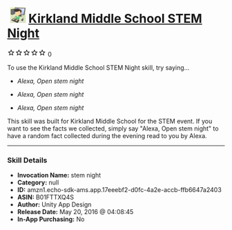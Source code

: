# &nbsp;<img src="skill_icon" alt="Kirkland Middle School STEM Night icon" width="36"> [Kirkland Middle School STEM Night](http://alexa.amazon.com/#skills/amzn1.echo-sdk-ams.app.17eeebf2-d0fc-4a2e-accb-ffb6647a2403)
![0 stars](../../images/ic_star_border_black_18dp_1x.png)![0 stars](../../images/ic_star_border_black_18dp_1x.png)![0 stars](../../images/ic_star_border_black_18dp_1x.png)![0 stars](../../images/ic_star_border_black_18dp_1x.png)![0 stars](../../images/ic_star_border_black_18dp_1x.png) 0

To use the Kirkland Middle School STEM Night skill, try saying...

* *Alexa, Open stem night*

* *Alexa, Open stem night*

* *Alexa, Open stem night*

This skill was built for Kirkland Middle School for the STEM event. If you want to see the facts we collected, simply say "Alexa, Open stem night" to have a random fact collected during the evening read to you by Alexa.

***

### Skill Details

* **Invocation Name:** stem night
* **Category:** null
* **ID:** amzn1.echo-sdk-ams.app.17eeebf2-d0fc-4a2e-accb-ffb6647a2403
* **ASIN:** B01FTTXQ4S
* **Author:** Unity App Design
* **Release Date:** May 20, 2016 @ 04:08:45
* **In-App Purchasing:** No
